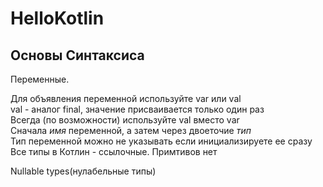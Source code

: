 # HelloKotlin

## Основы Синтаксиса

Переменные.

Для объявления переменной используйте var или val  
val - аналог final, значение присваивается только один раз  
Всегда (по возможности) используйте val вместо var  
Сначала *имя* переменной, а затем через двоеточие *тип*  
Тип переменной можно не указывать если инициализируете ее сразу  
Все типы в Котлин - ссылочные. Примтивов нет

Nullable types(нулабельные типы)


